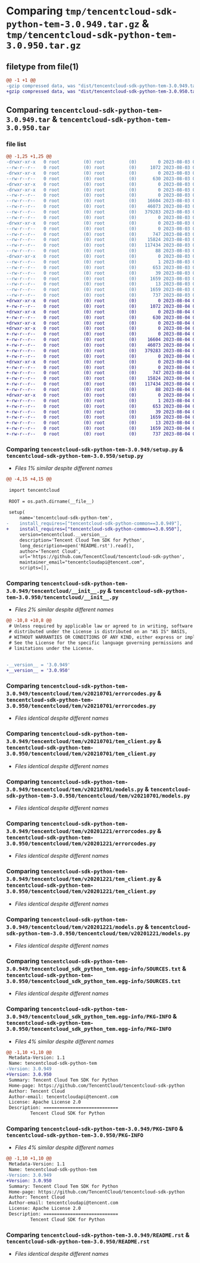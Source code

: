 # Comparing `tmp/tencentcloud-sdk-python-tem-3.0.949.tar.gz` & `tmp/tencentcloud-sdk-python-tem-3.0.950.tar.gz`

## filetype from file(1)

```diff
@@ -1 +1 @@
-gzip compressed data, was "dist/tencentcloud-sdk-python-tem-3.0.949.tar", last modified: Thu Aug  3 00:35:58 2023, max compression
+gzip compressed data, was "dist/tencentcloud-sdk-python-tem-3.0.950.tar", last modified: Fri Aug  4 00:35:55 2023, max compression
```

## Comparing `tencentcloud-sdk-python-tem-3.0.949.tar` & `tencentcloud-sdk-python-tem-3.0.950.tar`

### file list

```diff
@@ -1,25 +1,25 @@
-drwxr-xr-x   0 root         (0) root         (0)        0 2023-08-03 00:35:58.000000 tencentcloud-sdk-python-tem-3.0.949/
--rw-r--r--   0 root         (0) root         (0)     1072 2023-08-03 00:35:58.000000 tencentcloud-sdk-python-tem-3.0.949/setup.py
-drwxr-xr-x   0 root         (0) root         (0)        0 2023-08-03 00:35:58.000000 tencentcloud-sdk-python-tem-3.0.949/tencentcloud/
--rw-r--r--   0 root         (0) root         (0)      630 2023-08-03 00:35:58.000000 tencentcloud-sdk-python-tem-3.0.949/tencentcloud/__init__.py
-drwxr-xr-x   0 root         (0) root         (0)        0 2023-08-03 00:35:58.000000 tencentcloud-sdk-python-tem-3.0.949/tencentcloud/tem/
-drwxr-xr-x   0 root         (0) root         (0)        0 2023-08-03 00:35:58.000000 tencentcloud-sdk-python-tem-3.0.949/tencentcloud/tem/v20210701/
--rw-r--r--   0 root         (0) root         (0)        0 2023-08-03 00:35:58.000000 tencentcloud-sdk-python-tem-3.0.949/tencentcloud/tem/v20210701/__init__.py
--rw-r--r--   0 root         (0) root         (0)    16604 2023-08-03 00:35:58.000000 tencentcloud-sdk-python-tem-3.0.949/tencentcloud/tem/v20210701/errorcodes.py
--rw-r--r--   0 root         (0) root         (0)    46073 2023-08-03 00:35:58.000000 tencentcloud-sdk-python-tem-3.0.949/tencentcloud/tem/v20210701/tem_client.py
--rw-r--r--   0 root         (0) root         (0)   379283 2023-08-03 00:35:58.000000 tencentcloud-sdk-python-tem-3.0.949/tencentcloud/tem/v20210701/models.py
--rw-r--r--   0 root         (0) root         (0)        0 2023-08-03 00:35:58.000000 tencentcloud-sdk-python-tem-3.0.949/tencentcloud/tem/__init__.py
-drwxr-xr-x   0 root         (0) root         (0)        0 2023-08-03 00:35:58.000000 tencentcloud-sdk-python-tem-3.0.949/tencentcloud/tem/v20201221/
--rw-r--r--   0 root         (0) root         (0)        0 2023-08-03 00:35:58.000000 tencentcloud-sdk-python-tem-3.0.949/tencentcloud/tem/v20201221/__init__.py
--rw-r--r--   0 root         (0) root         (0)      747 2023-08-03 00:35:58.000000 tencentcloud-sdk-python-tem-3.0.949/tencentcloud/tem/v20201221/errorcodes.py
--rw-r--r--   0 root         (0) root         (0)    15824 2023-08-03 00:35:58.000000 tencentcloud-sdk-python-tem-3.0.949/tencentcloud/tem/v20201221/tem_client.py
--rw-r--r--   0 root         (0) root         (0)   117434 2023-08-03 00:35:58.000000 tencentcloud-sdk-python-tem-3.0.949/tencentcloud/tem/v20201221/models.py
--rw-r--r--   0 root         (0) root         (0)       88 2023-08-03 00:35:58.000000 tencentcloud-sdk-python-tem-3.0.949/setup.cfg
-drwxr-xr-x   0 root         (0) root         (0)        0 2023-08-03 00:35:58.000000 tencentcloud-sdk-python-tem-3.0.949/tencentcloud_sdk_python_tem.egg-info/
--rw-r--r--   0 root         (0) root         (0)        1 2023-08-03 00:35:58.000000 tencentcloud-sdk-python-tem-3.0.949/tencentcloud_sdk_python_tem.egg-info/dependency_links.txt
--rw-r--r--   0 root         (0) root         (0)      653 2023-08-03 00:35:58.000000 tencentcloud-sdk-python-tem-3.0.949/tencentcloud_sdk_python_tem.egg-info/SOURCES.txt
--rw-r--r--   0 root         (0) root         (0)       39 2023-08-03 00:35:58.000000 tencentcloud-sdk-python-tem-3.0.949/tencentcloud_sdk_python_tem.egg-info/requires.txt
--rw-r--r--   0 root         (0) root         (0)     1659 2023-08-03 00:35:58.000000 tencentcloud-sdk-python-tem-3.0.949/tencentcloud_sdk_python_tem.egg-info/PKG-INFO
--rw-r--r--   0 root         (0) root         (0)       13 2023-08-03 00:35:58.000000 tencentcloud-sdk-python-tem-3.0.949/tencentcloud_sdk_python_tem.egg-info/top_level.txt
--rw-r--r--   0 root         (0) root         (0)     1659 2023-08-03 00:35:58.000000 tencentcloud-sdk-python-tem-3.0.949/PKG-INFO
--rw-r--r--   0 root         (0) root         (0)      737 2023-08-03 00:35:58.000000 tencentcloud-sdk-python-tem-3.0.949/README.rst
+drwxr-xr-x   0 root         (0) root         (0)        0 2023-08-04 00:35:55.000000 tencentcloud-sdk-python-tem-3.0.950/
+-rw-r--r--   0 root         (0) root         (0)     1072 2023-08-04 00:35:55.000000 tencentcloud-sdk-python-tem-3.0.950/setup.py
+drwxr-xr-x   0 root         (0) root         (0)        0 2023-08-04 00:35:55.000000 tencentcloud-sdk-python-tem-3.0.950/tencentcloud/
+-rw-r--r--   0 root         (0) root         (0)      630 2023-08-04 00:35:55.000000 tencentcloud-sdk-python-tem-3.0.950/tencentcloud/__init__.py
+drwxr-xr-x   0 root         (0) root         (0)        0 2023-08-04 00:35:55.000000 tencentcloud-sdk-python-tem-3.0.950/tencentcloud/tem/
+drwxr-xr-x   0 root         (0) root         (0)        0 2023-08-04 00:35:55.000000 tencentcloud-sdk-python-tem-3.0.950/tencentcloud/tem/v20210701/
+-rw-r--r--   0 root         (0) root         (0)        0 2023-08-04 00:35:55.000000 tencentcloud-sdk-python-tem-3.0.950/tencentcloud/tem/v20210701/__init__.py
+-rw-r--r--   0 root         (0) root         (0)    16604 2023-08-04 00:35:55.000000 tencentcloud-sdk-python-tem-3.0.950/tencentcloud/tem/v20210701/errorcodes.py
+-rw-r--r--   0 root         (0) root         (0)    46073 2023-08-04 00:35:55.000000 tencentcloud-sdk-python-tem-3.0.950/tencentcloud/tem/v20210701/tem_client.py
+-rw-r--r--   0 root         (0) root         (0)   379283 2023-08-04 00:35:55.000000 tencentcloud-sdk-python-tem-3.0.950/tencentcloud/tem/v20210701/models.py
+-rw-r--r--   0 root         (0) root         (0)        0 2023-08-04 00:35:55.000000 tencentcloud-sdk-python-tem-3.0.950/tencentcloud/tem/__init__.py
+drwxr-xr-x   0 root         (0) root         (0)        0 2023-08-04 00:35:55.000000 tencentcloud-sdk-python-tem-3.0.950/tencentcloud/tem/v20201221/
+-rw-r--r--   0 root         (0) root         (0)        0 2023-08-04 00:35:55.000000 tencentcloud-sdk-python-tem-3.0.950/tencentcloud/tem/v20201221/__init__.py
+-rw-r--r--   0 root         (0) root         (0)      747 2023-08-04 00:35:55.000000 tencentcloud-sdk-python-tem-3.0.950/tencentcloud/tem/v20201221/errorcodes.py
+-rw-r--r--   0 root         (0) root         (0)    15824 2023-08-04 00:35:55.000000 tencentcloud-sdk-python-tem-3.0.950/tencentcloud/tem/v20201221/tem_client.py
+-rw-r--r--   0 root         (0) root         (0)   117434 2023-08-04 00:35:55.000000 tencentcloud-sdk-python-tem-3.0.950/tencentcloud/tem/v20201221/models.py
+-rw-r--r--   0 root         (0) root         (0)       88 2023-08-04 00:35:55.000000 tencentcloud-sdk-python-tem-3.0.950/setup.cfg
+drwxr-xr-x   0 root         (0) root         (0)        0 2023-08-04 00:35:55.000000 tencentcloud-sdk-python-tem-3.0.950/tencentcloud_sdk_python_tem.egg-info/
+-rw-r--r--   0 root         (0) root         (0)        1 2023-08-04 00:35:55.000000 tencentcloud-sdk-python-tem-3.0.950/tencentcloud_sdk_python_tem.egg-info/dependency_links.txt
+-rw-r--r--   0 root         (0) root         (0)      653 2023-08-04 00:35:55.000000 tencentcloud-sdk-python-tem-3.0.950/tencentcloud_sdk_python_tem.egg-info/SOURCES.txt
+-rw-r--r--   0 root         (0) root         (0)       39 2023-08-04 00:35:55.000000 tencentcloud-sdk-python-tem-3.0.950/tencentcloud_sdk_python_tem.egg-info/requires.txt
+-rw-r--r--   0 root         (0) root         (0)     1659 2023-08-04 00:35:55.000000 tencentcloud-sdk-python-tem-3.0.950/tencentcloud_sdk_python_tem.egg-info/PKG-INFO
+-rw-r--r--   0 root         (0) root         (0)       13 2023-08-04 00:35:55.000000 tencentcloud-sdk-python-tem-3.0.950/tencentcloud_sdk_python_tem.egg-info/top_level.txt
+-rw-r--r--   0 root         (0) root         (0)     1659 2023-08-04 00:35:55.000000 tencentcloud-sdk-python-tem-3.0.950/PKG-INFO
+-rw-r--r--   0 root         (0) root         (0)      737 2023-08-04 00:35:55.000000 tencentcloud-sdk-python-tem-3.0.950/README.rst
```

### Comparing `tencentcloud-sdk-python-tem-3.0.949/setup.py` & `tencentcloud-sdk-python-tem-3.0.950/setup.py`

 * *Files 1% similar despite different names*

```diff
@@ -4,15 +4,15 @@
 
 import tencentcloud
 
 ROOT = os.path.dirname(__file__)
 
 setup(
     name='tencentcloud-sdk-python-tem',
-    install_requires=["tencentcloud-sdk-python-common==3.0.949"],
+    install_requires=["tencentcloud-sdk-python-common==3.0.950"],
     version=tencentcloud.__version__,
     description='Tencent Cloud Tem SDK for Python',
     long_description=open('README.rst').read(),
     author='Tencent Cloud',
     url='https://github.com/TencentCloud/tencentcloud-sdk-python',
     maintainer_email="tencentcloudapi@tencent.com",
     scripts=[],
```

### Comparing `tencentcloud-sdk-python-tem-3.0.949/tencentcloud/__init__.py` & `tencentcloud-sdk-python-tem-3.0.950/tencentcloud/__init__.py`

 * *Files 2% similar despite different names*

```diff
@@ -10,8 +10,8 @@
 # Unless required by applicable law or agreed to in writing, software
 # distributed under the License is distributed on an "AS IS" BASIS,
 # WITHOUT WARRANTIES OR CONDITIONS OF ANY KIND, either express or implied.
 # See the License for the specific language governing permissions and
 # limitations under the License.
 
 
-__version__ = '3.0.949'
+__version__ = '3.0.950'
```

### Comparing `tencentcloud-sdk-python-tem-3.0.949/tencentcloud/tem/v20210701/errorcodes.py` & `tencentcloud-sdk-python-tem-3.0.950/tencentcloud/tem/v20210701/errorcodes.py`

 * *Files identical despite different names*

### Comparing `tencentcloud-sdk-python-tem-3.0.949/tencentcloud/tem/v20210701/tem_client.py` & `tencentcloud-sdk-python-tem-3.0.950/tencentcloud/tem/v20210701/tem_client.py`

 * *Files identical despite different names*

### Comparing `tencentcloud-sdk-python-tem-3.0.949/tencentcloud/tem/v20210701/models.py` & `tencentcloud-sdk-python-tem-3.0.950/tencentcloud/tem/v20210701/models.py`

 * *Files identical despite different names*

### Comparing `tencentcloud-sdk-python-tem-3.0.949/tencentcloud/tem/v20201221/errorcodes.py` & `tencentcloud-sdk-python-tem-3.0.950/tencentcloud/tem/v20201221/errorcodes.py`

 * *Files identical despite different names*

### Comparing `tencentcloud-sdk-python-tem-3.0.949/tencentcloud/tem/v20201221/tem_client.py` & `tencentcloud-sdk-python-tem-3.0.950/tencentcloud/tem/v20201221/tem_client.py`

 * *Files identical despite different names*

### Comparing `tencentcloud-sdk-python-tem-3.0.949/tencentcloud/tem/v20201221/models.py` & `tencentcloud-sdk-python-tem-3.0.950/tencentcloud/tem/v20201221/models.py`

 * *Files identical despite different names*

### Comparing `tencentcloud-sdk-python-tem-3.0.949/tencentcloud_sdk_python_tem.egg-info/SOURCES.txt` & `tencentcloud-sdk-python-tem-3.0.950/tencentcloud_sdk_python_tem.egg-info/SOURCES.txt`

 * *Files identical despite different names*

### Comparing `tencentcloud-sdk-python-tem-3.0.949/tencentcloud_sdk_python_tem.egg-info/PKG-INFO` & `tencentcloud-sdk-python-tem-3.0.950/tencentcloud_sdk_python_tem.egg-info/PKG-INFO`

 * *Files 4% similar despite different names*

```diff
@@ -1,10 +1,10 @@
 Metadata-Version: 1.1
 Name: tencentcloud-sdk-python-tem
-Version: 3.0.949
+Version: 3.0.950
 Summary: Tencent Cloud Tem SDK for Python
 Home-page: https://github.com/TencentCloud/tencentcloud-sdk-python
 Author: Tencent Cloud
 Author-email: tencentcloudapi@tencent.com
 License: Apache License 2.0
 Description: ============================
         Tencent Cloud SDK for Python
```

### Comparing `tencentcloud-sdk-python-tem-3.0.949/PKG-INFO` & `tencentcloud-sdk-python-tem-3.0.950/PKG-INFO`

 * *Files 4% similar despite different names*

```diff
@@ -1,10 +1,10 @@
 Metadata-Version: 1.1
 Name: tencentcloud-sdk-python-tem
-Version: 3.0.949
+Version: 3.0.950
 Summary: Tencent Cloud Tem SDK for Python
 Home-page: https://github.com/TencentCloud/tencentcloud-sdk-python
 Author: Tencent Cloud
 Author-email: tencentcloudapi@tencent.com
 License: Apache License 2.0
 Description: ============================
         Tencent Cloud SDK for Python
```

### Comparing `tencentcloud-sdk-python-tem-3.0.949/README.rst` & `tencentcloud-sdk-python-tem-3.0.950/README.rst`

 * *Files identical despite different names*

